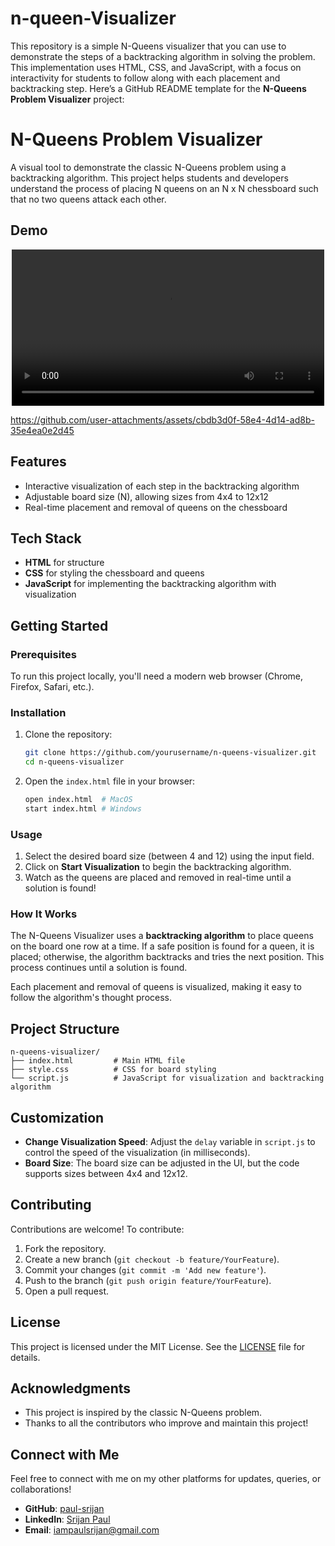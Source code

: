# n-queen-Visualizer
This repository is a simple N-Queens visualizer that you can use to demonstrate the steps of a backtracking algorithm in solving the problem. This implementation uses HTML, CSS, and JavaScript, with a focus on interactivity for students to follow along with each placement and backtracking step.
Here’s a GitHub README template for the **N-Queens Problem Visualizer** project:


# N-Queens Problem Visualizer

A visual tool to demonstrate the classic N-Queens problem using a backtracking algorithm. This project helps students and developers understand the process of placing N queens on an N x N chessboard such that no two queens attack each other.

## Demo

<!-- ![N-Queens Demo](demo/demo.mp4) -->
<p align="center"> <video src="demo/demo.mp4" width="500px"> </video></p>



https://github.com/user-attachments/assets/cbdb3d0f-58e4-4d14-ad8b-35e4ea0e2d45


## Features

- Interactive visualization of each step in the backtracking algorithm
- Adjustable board size (N), allowing sizes from 4x4 to 12x12
- Real-time placement and removal of queens on the chessboard

## Tech Stack

- **HTML** for structure
- **CSS** for styling the chessboard and queens
- **JavaScript** for implementing the backtracking algorithm with visualization

## Getting Started

### Prerequisites

To run this project locally, you'll need a modern web browser (Chrome, Firefox, Safari, etc.).

### Installation

1. Clone the repository:
   ```bash
   git clone https://github.com/yourusername/n-queens-visualizer.git
   cd n-queens-visualizer
   ```

2. Open the `index.html` file in your browser:
   ```bash
   open index.html  # MacOS
   start index.html # Windows
   ```

### Usage

1. Select the desired board size (between 4 and 12) using the input field.
2. Click on **Start Visualization** to begin the backtracking algorithm.
3. Watch as the queens are placed and removed in real-time until a solution is found!

### How It Works

The N-Queens Visualizer uses a **backtracking algorithm** to place queens on the board one row at a time. If a safe position is found for a queen, it is placed; otherwise, the algorithm backtracks and tries the next position. This process continues until a solution is found.

Each placement and removal of queens is visualized, making it easy to follow the algorithm's thought process.

## Project Structure

```plaintext
n-queens-visualizer/
├── index.html         # Main HTML file
├── style.css          # CSS for board styling
└── script.js          # JavaScript for visualization and backtracking algorithm
```

## Customization

- **Change Visualization Speed**: Adjust the `delay` variable in `script.js` to control the speed of the visualization (in milliseconds).
- **Board Size**: The board size can be adjusted in the UI, but the code supports sizes between 4x4 and 12x12.

## Contributing

Contributions are welcome! To contribute:
1. Fork the repository.
2. Create a new branch (`git checkout -b feature/YourFeature`).
3. Commit your changes (`git commit -m 'Add new feature'`).
4. Push to the branch (`git push origin feature/YourFeature`).
5. Open a pull request.

## License

This project is licensed under the MIT License. See the [LICENSE](LICENSE) file for details.

## Acknowledgments

- This project is inspired by the classic N-Queens problem.
- Thanks to all the contributors who improve and maintain this project!

## Connect with Me

Feel free to connect with me on my other platforms for updates, queries, or collaborations!


- **GitHub**: [paul-srijan](https://github.com/paul-srijan)
- **LinkedIn**: [Srijan Paul](https://www.linkedin.com/in/srijan-paul-547354260/)
- **Email**: iampaulsrijan@gmail.com


